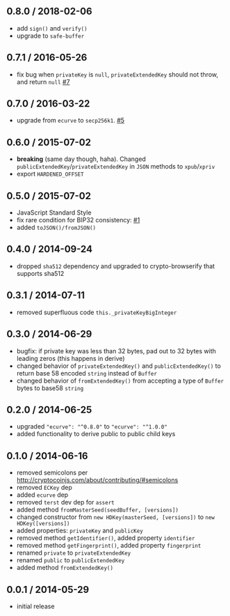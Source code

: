 0.8.0 / 2018-02-06
------------------
- add `sign()` and `verify()`
- upgrade to `safe-buffer`

0.7.1 / 2016-05-26
------------------
- fix bug when `privateKey` is `null`, `privateExtendedKey` should not throw, and return `null` [#7][#7]

0.7.0 / 2016-03-22
------------------
- upgrade from `ecurve` to `secp256k1`. [#5][#5]

0.6.0 / 2015-07-02
------------------
- **breaking** (same day though, haha). Changed `publicExtendedKey`/`privateExtendedKey` in `JSON` methods to `xpub`/`xpriv`
- export `HARDENED_OFFSET`

0.5.0 / 2015-07-02
------------------
- JavaScript Standard Style
- fix rare condition for BIP32 consistency: [#1][#1]
- added `toJSON()/fromJSON()`

0.4.0 / 2014-09-24
------------------
- dropped `sha512` dependency and upgraded to crypto-browserify that supports sha512

0.3.1 / 2014-07-11
------------------
- removed superfluous code `this._privateKeyBigInteger`

0.3.0 / 2014-06-29
------------------
- bugfix: if private key was less than 32 bytes, pad out to 32 bytes with leading zeros (this happens in derive)
- changed behavior of `privateExtendedKey()` and `publicExtendedKey()` to return base 58 encoded `string` instead of `Buffer`
- changed behavior of `fromExtendedKey()` from accepting a type of `Buffer` bytes to base58 `string`

0.2.0 / 2014-06-25
------------------
- upgraded `"ecurve": "^0.8.0"` to `"ecurve": "^1.0.0"`
- added functionality to derive public to public child keys

0.1.0 / 2014-06-16
------------------
- removed semicolons per http://cryptocoinjs.com/about/contributing/#semicolons
- removed `ECKey` dep
- added `ecurve` dep
- removed `terst` dev dep for `assert`
- added method `fromMasterSeed(seedBuffer, [versions])`
- changed constructor from `new HDKey(masterSeed, [versions])` to `new HDKey([versions])`
- added properties: `privateKey` and `publicKey`
- removed method `getIdentifier()`, added property `identifier`
- removed method `getFingerprint()`, added property `fingerprint`
- renamed `private` to `privateExtendedKey`
- renamed `public` to `publicExtendedKey`
- added method `fromExtendedKey()`

0.0.1 / 2014-05-29
------------------
- initial release

<!-- generated using jprichardson/issue-links -->
[#7]: https://github.com/cryptocoinjs/hdkey/issues/7    "privateExtendedKey error handling"
[#6]: https://github.com/cryptocoinjs/hdkey/pull/6      "hdkey: use bippath for BIP32 path parsing and validation"
[#5]: https://github.com/cryptocoinjs/hdkey/pull/5      "hdkey: use the secp256k1 package for crypto"
[#4]: https://github.com/cryptocoinjs/hdkey/issues/4    "Is this library still maintained?"
[#3]: https://github.com/cryptocoinjs/hdkey/pull/3      "Update hdkey.js"
[#2]: https://github.com/cryptocoinjs/hdkey/pull/2      "Update hdkey.js"
[#1]: https://github.com/cryptocoinjs/hdkey/issues/1    "rare condition needed for bip consistency"

